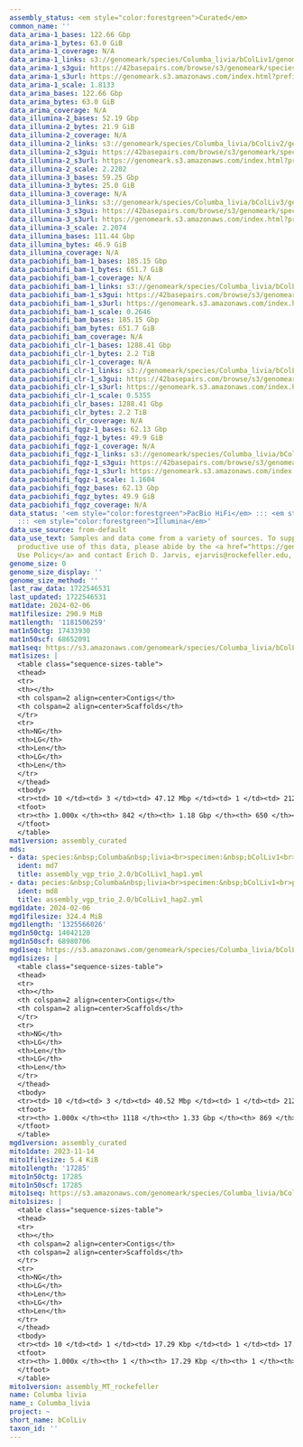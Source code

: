 ```yaml
---
assembly_status: <em style="color:forestgreen">Curated</em>
common_name: ''
data_arima-1_bases: 122.66 Gbp
data_arima-1_bytes: 63.0 GiB
data_arima-1_coverage: N/A
data_arima-1_links: s3://genomeark/species/Columba_livia/bColLiv1/genomic_data/arima/<br>
data_arima-1_s3gui: https://42basepairs.com/browse/s3/genomeark/species/Columba_livia/bColLiv1/genomic_data/arima/
data_arima-1_s3url: https://genomeark.s3.amazonaws.com/index.html?prefix=species/Columba_livia/bColLiv1/genomic_data/arima/
data_arima-1_scale: 1.8133
data_arima_bases: 122.66 Gbp
data_arima_bytes: 63.0 GiB
data_arima_coverage: N/A
data_illumina-2_bases: 52.19 Gbp
data_illumina-2_bytes: 21.9 GiB
data_illumina-2_coverage: N/A
data_illumina-2_links: s3://genomeark/species/Columba_livia/bColLiv2/genomic_data/illumina/<br>
data_illumina-2_s3gui: https://42basepairs.com/browse/s3/genomeark/species/Columba_livia/bColLiv2/genomic_data/illumina/
data_illumina-2_s3url: https://genomeark.s3.amazonaws.com/index.html?prefix=species/Columba_livia/bColLiv2/genomic_data/illumina/
data_illumina-2_scale: 2.2202
data_illumina-3_bases: 59.25 Gbp
data_illumina-3_bytes: 25.0 GiB
data_illumina-3_coverage: N/A
data_illumina-3_links: s3://genomeark/species/Columba_livia/bColLiv3/genomic_data/illumina/<br>
data_illumina-3_s3gui: https://42basepairs.com/browse/s3/genomeark/species/Columba_livia/bColLiv3/genomic_data/illumina/
data_illumina-3_s3url: https://genomeark.s3.amazonaws.com/index.html?prefix=species/Columba_livia/bColLiv3/genomic_data/illumina/
data_illumina-3_scale: 2.2074
data_illumina_bases: 111.44 Gbp
data_illumina_bytes: 46.9 GiB
data_illumina_coverage: N/A
data_pacbiohifi_bam-1_bases: 185.15 Gbp
data_pacbiohifi_bam-1_bytes: 651.7 GiB
data_pacbiohifi_bam-1_coverage: N/A
data_pacbiohifi_bam-1_links: s3://genomeark/species/Columba_livia/bColLiv1/genomic_data/pacbio_hifi/<br>
data_pacbiohifi_bam-1_s3gui: https://42basepairs.com/browse/s3/genomeark/species/Columba_livia/bColLiv1/genomic_data/pacbio_hifi/
data_pacbiohifi_bam-1_s3url: https://genomeark.s3.amazonaws.com/index.html?prefix=species/Columba_livia/bColLiv1/genomic_data/pacbio_hifi/
data_pacbiohifi_bam-1_scale: 0.2646
data_pacbiohifi_bam_bases: 185.15 Gbp
data_pacbiohifi_bam_bytes: 651.7 GiB
data_pacbiohifi_bam_coverage: N/A
data_pacbiohifi_clr-1_bases: 1288.41 Gbp
data_pacbiohifi_clr-1_bytes: 2.2 TiB
data_pacbiohifi_clr-1_coverage: N/A
data_pacbiohifi_clr-1_links: s3://genomeark/species/Columba_livia/bColLiv1/genomic_data/pacbio_hifi/<br>
data_pacbiohifi_clr-1_s3gui: https://42basepairs.com/browse/s3/genomeark/species/Columba_livia/bColLiv1/genomic_data/pacbio_hifi/
data_pacbiohifi_clr-1_s3url: https://genomeark.s3.amazonaws.com/index.html?prefix=species/Columba_livia/bColLiv1/genomic_data/pacbio_hifi/
data_pacbiohifi_clr-1_scale: 0.5355
data_pacbiohifi_clr_bases: 1288.41 Gbp
data_pacbiohifi_clr_bytes: 2.2 TiB
data_pacbiohifi_clr_coverage: N/A
data_pacbiohifi_fqgz-1_bases: 62.13 Gbp
data_pacbiohifi_fqgz-1_bytes: 49.9 GiB
data_pacbiohifi_fqgz-1_coverage: N/A
data_pacbiohifi_fqgz-1_links: s3://genomeark/species/Columba_livia/bColLiv1/genomic_data/pacbio_hifi/<br>
data_pacbiohifi_fqgz-1_s3gui: https://42basepairs.com/browse/s3/genomeark/species/Columba_livia/bColLiv1/genomic_data/pacbio_hifi/
data_pacbiohifi_fqgz-1_s3url: https://genomeark.s3.amazonaws.com/index.html?prefix=species/Columba_livia/bColLiv1/genomic_data/pacbio_hifi/
data_pacbiohifi_fqgz-1_scale: 1.1604
data_pacbiohifi_fqgz_bases: 62.13 Gbp
data_pacbiohifi_fqgz_bytes: 49.9 GiB
data_pacbiohifi_fqgz_coverage: N/A
data_status: '<em style="color:forestgreen">PacBio HiFi</em> ::: <em style="color:forestgreen">Arima</em>
  ::: <em style="color:forestgreen">Illumina</em>'
data_use_source: from-default
data_use_text: Samples and data come from a variety of sources. To support fair and
  productive use of this data, please abide by the <a href="https://genome10k.soe.ucsc.edu/data-use-policies/">Data
  Use Policy</a> and contact Erich D. Jarvis, ejarvis@rockefeller.edu, with any questions.
genome_size: 0
genome_size_display: ''
genome_size_method: ''
last_raw_data: 1722546531
last_updated: 1722546531
mat1date: 2024-02-06
mat1filesize: 290.9 MiB
mat1length: '1181506259'
mat1n50ctg: 17433930
mat1n50scf: 68652091
mat1seq: https://s3.amazonaws.com/genomeark/species/Columba_livia/bColLiv1/assembly_curated/bColLiv1.mat.cur.20240206.fasta.gz
mat1sizes: |
  <table class="sequence-sizes-table">
  <thead>
  <tr>
  <th></th>
  <th colspan=2 align=center>Contigs</th>
  <th colspan=2 align=center>Scaffolds</th>
  </tr>
  <tr>
  <th>NG</th>
  <th>LG</th>
  <th>Len</th>
  <th>LG</th>
  <th>Len</th>
  </tr>
  </thead>
  <tbody>
  <tr><td> 10 </td><td> 3 </td><td> 47.12 Mbp </td><td> 1 </td><td> 212.75 Mbp </td></tr><tr><td> 20 </td><td> 6 </td><td> 34.65 Mbp </td><td> 2 </td><td> 160.37 Mbp </td></tr><tr><td> 30 </td><td> 10 </td><td> 22.43 Mbp </td><td> 2 </td><td> 160.37 Mbp </td></tr><tr><td> 40 </td><td> 15 </td><td> 20.61 Mbp </td><td> 3 </td><td> 121.99 Mbp </td></tr><tr style="background-color:#cccccc;"><td> 50 </td><td> 22 </td><td style="background-color:#88ff88;"> 17.43 Mbp </td><td> 5 </td><td style="background-color:#88ff88;"> 68.65 Mbp </td></tr><tr><td> 60 </td><td> 30 </td><td> 12.09 Mbp </td><td> 7 </td><td> 39.94 Mbp </td></tr><tr><td> 70 </td><td> 42 </td><td> 7.10 Mbp </td><td> 11 </td><td> 22.43 Mbp </td></tr><tr><td> 80 </td><td> 62 </td><td> 4.33 Mbp </td><td> 17 </td><td> 14.46 Mbp </td></tr><tr><td> 90 </td><td> 108 </td><td> 1.32 Mbp </td><td> 36 </td><td> 2.79 Mbp </td></tr><tr><td> 100 </td><td> 842 </td><td> 14.45 Kbp </td><td> 650 </td><td> 15.17 Kbp </td></tr></tbody>
  <tfoot>
  <tr><th> 1.000x </th><th> 842 </th><th> 1.18 Gbp </th><th> 650 </th><th> 1.18 Gbp </th></tr>
  </tfoot>
  </table>
mat1version: assembly_curated
mds:
- data: species:&nbsp;Columba&nbsp;livia<br>specimen:&nbsp;bColLiv1<br>projects:&nbsp;<br>&nbsp;&nbsp;-&nbsp;vgp<br>assembled_by_group:&nbsp;Rockefeller<br>data_location:&nbsp;S3<br>release_to:&nbsp;S3<br>haplotype_to_curate:&nbsp;hap1&nbsp;(pat)<br>hap1&nbsp;(pat):&nbsp;s3://genomeark/species/Columba_livia/bColLiv1/assembly_vgp_trio_2.0/evaluation/bColLiv1.trio.hap1.20231102.fasta.gz<br>hap2&nbsp;(mat):&nbsp;s3://genomeark/species/Columba_livia/bColLiv1/assembly_vgp_trio_2.0/evaluation/bColLiv1.trio.hap2.20231102.fasta.gz<br>pretext_hap1:&nbsp;s3://genomeark/species/Columba_livia/bColLiv1/assembly_vgp_trio_2.0/evaluation/hap1/pretext/bColLiv1_hap1__s2_heatmap.pretext<br>pretext_hap2:&nbsp;s3://genomeark/species/Columba_livia/bColLiv1/assembly_vgp_trio_2.0/evaluation/hap2/pretext/bColLiv1_hap2__s2_heatmap.pretext<br>kmer_spectra_img:&nbsp;s3://genomeark/species/Columba_livia/bColLiv1/assembly_vgp_trio_2.0/evaluation/merqury/bColLiv1_png/<br>pacbio_read_dir:&nbsp;&nbsp;s3://genomeark/species/Columba_livia/bColLiv1/genomic_data/pacbio_hifi/<br>pacbio_read_type:&nbsp;hifi<br>hic_read_dir:&nbsp;s3://genomeark/species/Columba_livia/bColLiv1/genomic_data/arima/<br>mito:&nbsp;s3://genomeark/species/Columba_livia/bColLiv1/assembly_MT_rockefeller/bColLiv1.MT.20231114.fasta.gz<br>pipeline:&nbsp;<br>&nbsp;&nbsp;&nbsp;&nbsp;&nbsp;&nbsp;&nbsp;&nbsp;-&nbsp;Hifiasm&nbsp;+&nbsp;trio&nbsp;phasing&nbsp;0.19.7&nbsp;+&nbsp;galaxy1<br>&nbsp;&nbsp;&nbsp;&nbsp;&nbsp;&nbsp;&nbsp;&nbsp;-&nbsp;purge_dups&nbsp;(1.2.6&nbsp;+&nbsp;galaxy0)<br>&nbsp;&nbsp;&nbsp;&nbsp;&nbsp;&nbsp;&nbsp;&nbsp;-&nbsp;yahs&nbsp;(1.2a.2&nbsp;+&nbsp;galaxy0)<br>&nbsp;&nbsp;&nbsp;&nbsp;&nbsp;&nbsp;&nbsp;&nbsp;-&nbsp;mitoHiFi&nbsp;(3.0&nbsp;+&nbsp;galaxy0)<br>notes:&nbsp;This&nbsp;was&nbsp;a&nbsp;Hifiasm&nbsp;+&nbsp;trio&nbsp;assembly&nbsp;of&nbsp;bColLiv1,&nbsp;resulting&nbsp;in&nbsp;two&nbsp;complete&nbsp;haplotypes&nbsp;(maternal&nbsp;and&nbsp;paternal).&nbsp;HiC&nbsp;scaffolding&nbsp;was&nbsp;performed&nbsp;with&nbsp;YaHS.&nbsp;The&nbsp;HiC&nbsp;prep&nbsp;kit&nbsp;used&nbsp;was&nbsp;Arima&nbsp;library&nbsp;prep.&nbsp;The&nbsp;HiC&nbsp;reads&nbsp;needed&nbsp;to&nbsp;have&nbsp;5&nbsp;bp&nbsp;trimmed&nbsp;from&nbsp;the&nbsp;5'&nbsp;end&nbsp;due&nbsp;to&nbsp;adapter&nbsp;left&nbsp;over&nbsp;from&nbsp;the&nbsp;Arima&nbsp;library&nbsp;prep&nbsp;kit.&nbsp;The&nbsp;order&nbsp;and&nbsp;orientation&nbsp;of&nbsp;scaffolds&nbsp;is&nbsp;uncertain&nbsp;in&nbsp;the&nbsp;W&nbsp;chromosome&nbsp;due&nbsp;to&nbsp;contiguity&nbsp;dropouts.<br>
  ident: md7
  title: assembly_vgp_trio_2.0/bColLiv1_hap1.yml
- data: pecies:&nbsp;Columba&nbsp;livia<br>specimen:&nbsp;bColLiv1<br>projects:&nbsp;<br>&nbsp;&nbsp;-&nbsp;vgp<br>assembled_by_group:&nbsp;Rockefeller<br>data_location:&nbsp;S3<br>release_to:&nbsp;S3<br>haplotype_to_curate:&nbsp;hap2&nbsp;(mat)<br>hap1&nbsp;(pat):&nbsp;s3://genomeark/species/Columba_livia/bColLiv1/assembly_vgp_trio_2.0/evaluation/bColLiv1.trio.hap1.20231102.fasta.gz<br>hap2&nbsp;(mat):&nbsp;s3://genomeark/species/Columba_livia/bColLiv1/assembly_vgp_trio_2.0/evaluation/bColLiv1.trio.hap2.20231102.fasta.gz<br>pretext_hap1:&nbsp;s3://genomeark/species/Columba_livia/bColLiv1/assembly_vgp_trio_2.0/evaluation/hap1/pretext/bColLiv1_hap1__s2_heatmap.pretext<br>pretext_hap2:&nbsp;s3://genomeark/species/Columba_livia/bColLiv1/assembly_vgp_trio_2.0/evaluation/hap2/pretext/bColLiv1_hap2__s2_heatmap.pretext<br>kmer_spectra_img:&nbsp;s3://genomeark/species/Columba_livia/bColLiv1/assembly_vgp_trio_2.0/evaluation/merqury/bColLiv1_png/<br>pacbio_read_dir:&nbsp;&nbsp;s3://genomeark/species/Columba_livia/bColLiv1/genomic_data/pacbio_hifi/<br>pacbio_read_type:&nbsp;hifi<br>hic_read_dir:&nbsp;s3://genomeark/species/Columba_livia/bColLiv1/genomic_data/arima/<br>mito:&nbsp;s3://genomeark/species/Columba_livia/bColLiv1/assembly_MT_rockefeller/bColLiv1.MT.20231114.fasta.gz<br>pipeline:&nbsp;<br>&nbsp;&nbsp;&nbsp;&nbsp;&nbsp;&nbsp;&nbsp;&nbsp;-&nbsp;Hifiasm&nbsp;+&nbsp;trio&nbsp;phasing&nbsp;(0.19.7&nbsp;+&nbsp;galaxy1)<br>&nbsp;&nbsp;&nbsp;&nbsp;&nbsp;&nbsp;&nbsp;&nbsp;-&nbsp;yahs&nbsp;(1.2a.2&nbsp;+&nbsp;galaxy0)<br>&nbsp;&nbsp;&nbsp;&nbsp;&nbsp;&nbsp;&nbsp;&nbsp;-&nbsp;mitoHiFi&nbsp;(3.0&nbsp;+&nbsp;galaxy0)<br>notes:&nbsp;This&nbsp;was&nbsp;a&nbsp;Hifiasm&nbsp;+&nbsp;trio&nbsp;assembly&nbsp;of&nbsp;bColLiv1,&nbsp;resulting&nbsp;in&nbsp;two&nbsp;complete&nbsp;haplotypes&nbsp;(maternal&nbsp;and&nbsp;paternal).&nbsp;HiC&nbsp;scaffolding&nbsp;was&nbsp;performed&nbsp;with&nbsp;YaHS.&nbsp;The&nbsp;HiC&nbsp;prep&nbsp;kit&nbsp;used&nbsp;was&nbsp;Arima&nbsp;library&nbsp;prep.&nbsp;The&nbsp;HiC&nbsp;reads&nbsp;needed&nbsp;to&nbsp;have&nbsp;5&nbsp;bp&nbsp;trimmed&nbsp;from&nbsp;the&nbsp;5'&nbsp;end&nbsp;due&nbsp;to&nbsp;adapter&nbsp;left&nbsp;over&nbsp;from&nbsp;the&nbsp;Arima&nbsp;library&nbsp;prep&nbsp;kit.&nbsp;<br>
  ident: md8
  title: assembly_vgp_trio_2.0/bColLiv1_hap2.yml
mgd1date: 2024-02-06
mgd1filesize: 324.4 MiB
mgd1length: '1325566026'
mgd1n50ctg: 14042120
mgd1n50scf: 68980706
mgd1seq: https://s3.amazonaws.com/genomeark/species/Columba_livia/bColLiv1/assembly_curated/bColLiv1.pat.W.cur.20240206.fasta.gz
mgd1sizes: |
  <table class="sequence-sizes-table">
  <thead>
  <tr>
  <th></th>
  <th colspan=2 align=center>Contigs</th>
  <th colspan=2 align=center>Scaffolds</th>
  </tr>
  <tr>
  <th>NG</th>
  <th>LG</th>
  <th>Len</th>
  <th>LG</th>
  <th>Len</th>
  </tr>
  </thead>
  <tbody>
  <tr><td> 10 </td><td> 3 </td><td> 40.52 Mbp </td><td> 1 </td><td> 212.39 Mbp </td></tr><tr><td> 20 </td><td> 8 </td><td> 29.35 Mbp </td><td> 2 </td><td> 163.73 Mbp </td></tr><tr><td> 30 </td><td> 13 </td><td> 21.50 Mbp </td><td> 3 </td><td> 122.09 Mbp </td></tr><tr><td> 40 </td><td> 20 </td><td> 17.18 Mbp </td><td> 4 </td><td> 84.82 Mbp </td></tr><tr style="background-color:#cccccc;"><td> 50 </td><td> 28 </td><td style="background-color:#88ff88;"> 14.04 Mbp </td><td> 6 </td><td style="background-color:#88ff88;"> 68.98 Mbp </td></tr><tr><td> 60 </td><td> 40 </td><td> 8.85 Mbp </td><td> 8 </td><td> 41.45 Mbp </td></tr><tr><td> 70 </td><td> 59 </td><td> 5.96 Mbp </td><td> 13 </td><td> 22.35 Mbp </td></tr><tr><td> 80 </td><td> 89 </td><td> 3.22 Mbp </td><td> 20 </td><td> 14.04 Mbp </td></tr><tr><td> 90 </td><td> 173 </td><td> 0.87 Mbp </td><td> 44 </td><td> 1.55 Mbp </td></tr><tr><td> 100 </td><td> 1118 </td><td> 12.90 Kbp </td><td> 869 </td><td> 12.90 Kbp </td></tr></tbody>
  <tfoot>
  <tr><th> 1.000x </th><th> 1118 </th><th> 1.33 Gbp </th><th> 869 </th><th> 1.33 Gbp </th></tr>
  </tfoot>
  </table>
mgd1version: assembly_curated
mito1date: 2023-11-14
mito1filesize: 5.4 KiB
mito1length: '17285'
mito1n50ctg: 17285
mito1n50scf: 17285
mito1seq: https://s3.amazonaws.com/genomeark/species/Columba_livia/bColLiv1/assembly_MT_rockefeller/bColLiv1.MT.20231114.fasta.gz
mito1sizes: |
  <table class="sequence-sizes-table">
  <thead>
  <tr>
  <th></th>
  <th colspan=2 align=center>Contigs</th>
  <th colspan=2 align=center>Scaffolds</th>
  </tr>
  <tr>
  <th>NG</th>
  <th>LG</th>
  <th>Len</th>
  <th>LG</th>
  <th>Len</th>
  </tr>
  </thead>
  <tbody>
  <tr><td> 10 </td><td> 1 </td><td> 17.29 Kbp </td><td> 1 </td><td> 17.29 Kbp </td></tr><tr><td> 20 </td><td> 1 </td><td> 17.29 Kbp </td><td> 1 </td><td> 17.29 Kbp </td></tr><tr><td> 30 </td><td> 1 </td><td> 17.29 Kbp </td><td> 1 </td><td> 17.29 Kbp </td></tr><tr><td> 40 </td><td> 1 </td><td> 17.29 Kbp </td><td> 1 </td><td> 17.29 Kbp </td></tr><tr style="background-color:#cccccc;"><td> 50 </td><td> 1 </td><td style="background-color:#ff8888;"> 17.29 Kbp </td><td> 1 </td><td style="background-color:#ff8888;"> 17.29 Kbp </td></tr><tr><td> 60 </td><td> 1 </td><td> 17.29 Kbp </td><td> 1 </td><td> 17.29 Kbp </td></tr><tr><td> 70 </td><td> 1 </td><td> 17.29 Kbp </td><td> 1 </td><td> 17.29 Kbp </td></tr><tr><td> 80 </td><td> 1 </td><td> 17.29 Kbp </td><td> 1 </td><td> 17.29 Kbp </td></tr><tr><td> 90 </td><td> 1 </td><td> 17.29 Kbp </td><td> 1 </td><td> 17.29 Kbp </td></tr><tr><td> 100 </td><td> 1 </td><td> 17.29 Kbp </td><td> 1 </td><td> 17.29 Kbp </td></tr></tbody>
  <tfoot>
  <tr><th> 1.000x </th><th> 1 </th><th> 17.29 Kbp </th><th> 1 </th><th> 17.29 Kbp </th></tr>
  </tfoot>
  </table>
mito1version: assembly_MT_rockefeller
name: Columba livia
name_: Columba_livia
project: ~
short_name: bColLiv
taxon_id: ''
---
```

